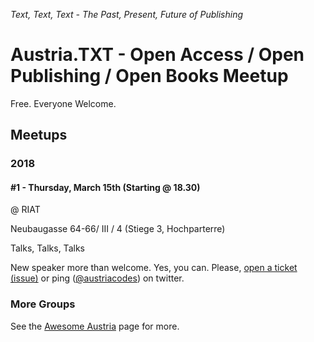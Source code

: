 _Text, Text, Text - The Past, Present, Future of Publishing_

# Austria.TXT - Open Access / Open Publishing / Open Books Meetup



Free. Everyone Welcome.


## Meetups

### 2018

#### \#1 - Thursday, March 15th (Starting @ 18.30) 

@ RIAT

Neubaugasse 64-66/ III / 4 (Stiege 3, Hochparterre)



Talks, Talks, Talks

New speaker more than welcome. Yes, you can. Please, [open a ticket (issue)](https://github.com/austriacodes/austria.txt/issues) 
or ping ([@austriacodes](https://twitter.com/austriacodes)) on twitter.





### More Groups

See the [Awesome Austria](https://github.com/austriacodes/awesome-austria) page for more.
